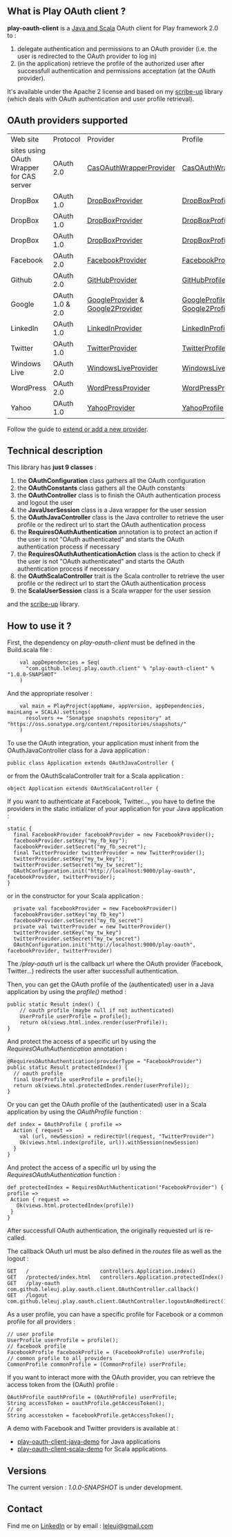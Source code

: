 <h2>What is Play OAuth client ?</h2>

<b>play-oauth-client</b> is a <u>Java and Scala</u> OAuth client for Play framework 2.0 to :
<ol>
<li>delegate authentication and permissions to an OAuth provider (i.e. the user is redirected to the OAuth provider to log in)</li>
<li>(in the application) retrieve the profile of the authorized user after successfull authentication and permissions acceptation (at the OAuth provider).</li>
</ol>

It's available under the Apache 2 license and based on my <a href="https://github.com/leleuj/scribe-up">scribe-up</a> library (which deals with OAuth authentication and user profile retrieval).

<h2>OAuth providers supported</h2>

<table>
<tr><td>Web site</td><td>Protocol</td><td>Provider</td><td>Profile</td></tr>
<tr><td>sites using OAuth Wrapper for CAS server</td><td>OAuth 2.0</td><td><a href="http://javadoc.leleuj.cloudbees.net/scribe-up/1.3.0-SNAPSHOT/org/scribe/up/provider/impl/CasOAuthWrapperProvider.html">CasOAuthWrapperProvider</a></td><td><a href="http://javadoc.leleuj.cloudbees.net/scribe-up/1.3.0-SNAPSHOT/org/scribe/up/profile/casoauthwrapper/CasOAuthWrapperProfile.html">CasOAuthWrapperProfile</a></td></tr>
<tr><td>DropBox</td><td>OAuth 1.0</td><td><a href="http://javadoc.leleuj.cloudbees.net/scribe-up/1.3.0-SNAPSHOT/org/scribe/up/provider/impl/DropBoxProvider.html">DropBoxProvider</a></td><td><a href="http://javadoc.leleuj.cloudbees.net/scribe-up/1.3.0-SNAPSHOT/org/scribe/up/profile/dropbox/DropBoxProfile.html">DropBoxProfile</a></td></tr><tr><td>DropBox</td><td>OAuth 1.0</td><td><a href="http://javadoc.leleuj.cloudbees.net/scribe-up/1.3.0-SNAPSHOT/org/scribe/up/provider/impl/DropBoxProvider.html">DropBoxProvider</a></td><td><a href="http://javadoc.leleuj.cloudbees.net/scribe-up/1.3.0-SNAPSHOT/org/scribe/up/profile/dropbox/DropBoxProfile.html">DropBoxProfile</a></td></tr><tr><td>DropBox</td><td>OAuth 1.0</td><td><a href="http://javadoc.leleuj.cloudbees.net/scribe-up/1.3.0-SNAPSHOT/org/scribe/up/provider/impl/DropBoxProvider.html">DropBoxProvider</a></td><td><a href="http://javadoc.leleuj.cloudbees.net/scribe-up/1.3.0-SNAPSHOT/org/scribe/up/profile/dropbox/DropBoxProfile.html">DropBoxProfile</a></td></tr>
<tr><td>Facebook</td><td>OAuth 2.0</td><td><a href="http://javadoc.leleuj.cloudbees.net/scribe-up/1.3.0-SNAPSHOT/org/scribe/up/provider/impl/FacebookProvider.html">FacebookProvider</a></td><td><a href="http://javadoc.leleuj.cloudbees.net/scribe-up/1.3.0-SNAPSHOT/org/scribe/up/profile/facebook/FacebookProfile.html">FacebookProfile</a></td></tr>
<tr><td>Github</td><td>OAuth 2.0</td><td><a href="http://javadoc.leleuj.cloudbees.net/scribe-up/1.3.0-SNAPSHOT/org/scribe/up/provider/impl/GitHubProvider.html">GitHubProvider</a></td><td><a href="http://javadoc.leleuj.cloudbees.net/scribe-up/1.3.0-SNAPSHOT/org/scribe/up/profile/github/GitHubProfile.html">GitHubProfile</a></td></tr>
<tr><td>Google</td><td>OAuth 1.0 & 2.0</td><td><a href="http://javadoc.leleuj.cloudbees.net/scribe-up/1.3.0-SNAPSHOT/org/scribe/up/provider/impl/GoogleProvider.html">GoogleProvider</a> & <a href="http://javadoc.leleuj.cloudbees.net/scribe-up/1.3.0-SNAPSHOT/org/scribe/up/provider/impl/Google2Provider.html">Google2Provider</a></td><td><a href="http://javadoc.leleuj.cloudbees.net/scribe-up/1.3.0-SNAPSHOT/org/scribe/up/profile/google/GoogleProfile.html">GoogleProfile</a> & <a href="http://javadoc.leleuj.cloudbees.net/scribe-up/1.3.0-SNAPSHOT/org/scribe/up/profile/google2/Google2Profile.html">Google2Profile</a></td></tr>
<tr><td>LinkedIn</td><td>OAuth 1.0</td><td><a href="http://javadoc.leleuj.cloudbees.net/scribe-up/1.3.0-SNAPSHOT/org/scribe/up/provider/impl/LinkedInProvider.html">LinkedInProvider</a></td><td><a href="http://javadoc.leleuj.cloudbees.net/scribe-up/1.3.0-SNAPSHOT/org/scribe/up/profile/linkedin/LinkedInProfile.html">LinkedInProfile</a></td></tr>
<tr><td>Twitter</td><td>OAuth 1.0</td><td><a href="http://javadoc.leleuj.cloudbees.net/scribe-up/1.3.0-SNAPSHOT/org/scribe/up/provider/impl/TwitterProvider.html">TwitterProvider</a></td><td><a href="http://javadoc.leleuj.cloudbees.net/scribe-up/1.3.0-SNAPSHOT/org/scribe/up/profile/twitter/TwitterProfile.html">TwitterProfile</a></td></tr>
<tr><td>Windows Live</td><td>OAuth 2.0</td><td><a href="http://javadoc.leleuj.cloudbees.net/scribe-up/1.3.0-SNAPSHOT/org/scribe/up/provider/impl/WindowsLiveProvider.html">WindowsLiveProvider</a></td><td><a href="http://javadoc.leleuj.cloudbees.net/scribe-up/1.3.0-SNAPSHOT/org/scribe/up/profile/windowslive/WindowsLiveProfile.html">WindowsLiveProfile</a></td></tr>
<tr><td>WordPress</td><td>OAuth 2.0</td><td><a href="http://javadoc.leleuj.cloudbees.net/scribe-up/1.3.0-SNAPSHOT/org/scribe/up/provider/impl/WordPressProvider.html">WordPressProvider</a></td><td><a href="http://javadoc.leleuj.cloudbees.net/scribe-up/1.3.0-SNAPSHOT/org/scribe/up/profile/wordpress/WordPressProfile.html">WordPressProfile</a></td></tr>
<tr><td>Yahoo</td><td>OAuth 1.0</td><td><a href="http://javadoc.leleuj.cloudbees.net/scribe-up/1.3.0-SNAPSHOT/org/scribe/up/provider/impl/YahooProvider.html">YahooProvider</a></td><td><a href="http://javadoc.leleuj.cloudbees.net/scribe-up/1.3.0-SNAPSHOT/org/scribe/up/profile/yahoo/YahooProfile.html">YahooProfile</a></td></tr>
</table>

Follow the guide to <a href="https://github.com/leleuj/scribe-up/wiki/Extend-or-add-a-new-provider">extend or add a new provider</a>.

<h2>Technical description</h2>

This library has <b>just 9 classes</b> :
<ol>
<li>the <b>OAuthConfiguration</b> class gathers all the OAuth configuration</li>
<li>the <b>OAuthConstants</b> class gathers all the OAuth constants</li>
<li>the <b>OAuthController</b> class is to finish the OAuth authentication process and logout the user</li>
<li>the <b>JavaUserSession</b> class is a Java wrapper for the user session</li>
<li>the <b>OAuthJavaController</b> class is the Java controller to retrieve the user profile or the redirect url to start the OAuth authentication process</li>
<li>the <b>RequiresOAuthAuthentication</b> annotation is to protect an action if the user is not "OAuth authenticated" and starts the OAuth authentication process if necessary</li>
<li>the <b>RequiresOAuthAuthenticationAction</b> class is the action to check if the user is not "OAuth authenticated" and starts the OAuth authentication process if necessary</li>
<li>the <b>OAuthScalaController</b> trait is the Scala controller to retrieve the user profile or the redirect url to start the OAuth authentication process</li>
<li>the <b>ScalaUserSession</b> class is a Scala wrapper for the user session</li>
</ol>

and the <a href="https://github.com/leleuj/scribe-up">scribe-up</a> library.

<h2>How to use it ?</h2>

First, the dependency on <i>play-oauth-client</i> must be defined in the Build.scala file :
<pre><code>    val appDependencies = Seq(
      "com.github.leleuj.play.oauth.client" % "play-oauth-client" % "1.0.0-SNAPSHOT"
    )</code></pre>
And the appropriate resolver :
<pre><code>    val main = PlayProject(appName, appVersion, appDependencies, mainLang = SCALA).settings(
      resolvers += "Sonatype snapshots repository" at "https://oss.sonatype.org/content/repositories/snapshots/"
    )</code></pre>

To use the OAuth integration, your application must inherit from the OAuthJavaController class for a Java application :
<pre><code>public class Application extends OAuthJavaController {</code></pre>
or from the OAuthScalaController trait for a Scala application :
<pre><code>object Application extends OAuthScalaController {</code></pre>

If you want to authenticate at Facebook, Twitter..., you have to define the providers in the static initializer of your application for your Java application :
<pre><code>static {
  final FacebookProvider facebookProvider = new FacebookProvider();
  facebookProvider.setKey("my_fb_key");
  facebookProvider.setSecret("my_fb_secret");
  final TwitterProvider twitterProvider = new TwitterProvider();
  twitterProvider.setKey("my_tw_key");
  twitterProvider.setSecret("my_tw_secret");
  OAuthConfiguration.init("http://localhost:9000/play-oauth", facebookProvider, twitterProvider);
}</code></pre>
or in the constructor for your Scala application :
<pre><code>  private val facebookProvider = new FacebookProvider()
  facebookProvider.setKey("my_fb_key")
  facebookProvider.setSecret("my_fb_secret")
  private val twitterProvider = new TwitterProvider()
  twitterProvider.setKey("my_tw_key")
  twitterProvider.setSecret("my_tw_secret")
  OAuthConfiguration.init("http://localhost:9000/play-oauth", facebookProvider, twitterProvider)</code></pre>
  
The <i>/play-oauth</i> url is the callback url where the OAuth provider (Facebook, Twitter...) redirects the user after successfull authentication.

Then, you can get the OAuth profile of the (authenticated) user in a Java application by using the <i>profile()</i> method :
<pre><code>public static Result index() {
    // oauth profile (maybe null if not authenticated)
    UserProfile userProfile = profile();
    return ok(views.html.index.render(userProfile));
}</code></pre>
And protect the access of a specific url by using the <i>RequiresOAuthAuthentication</i> annotation :
<pre><code>@RequiresOAuthAuthentication(providerType = "FacebookProvider")
public static Result protectedIndex() {
  // oauth profile
  final UserProfile userProfile = profile();
  return ok(views.html.protectedIndex.render(userProfile));
}</code></pre>

Or you can get the OAuth profile of the (authenticated) user in a Scala application by using the <i>OAuthProfile</i> function :
<pre><code>def index = OAuthProfile { profile =>
  Action { request =>
    val (url, newSession) = redirectUrl(request, "TwitterProvider")
    Ok(views.html.index(profile, url)).withSession(newSession)
  }
}</code></pre>
And protect the access of a specific url by using the <i>RequiresOAuthAuthentication</i> function :
<pre><code>def protectedIndex = RequiresOAuthAuthentication("FacebookProvider") { profile =>
 Action { request =>
   Ok(views.html.protectedIndex(profile))
 }
}</code></pre>

After successfull OAuth authentication, the originally requested url is re-called.

The callback OAuth url must be also defined in the <i>routes</i> file as well as the logout :
<pre><code>GET   /                       controllers.Application.index()
GET   /protected/index.html   controllers.Application.protectedIndex()
GET   /play-oauth             com.github.leleuj.play.oauth.client.OAuthController.callback()
GET   /logout                 com.github.leleuj.play.oauth.client.OAuthController.logoutAndRedirect()</code></pre>

As a user profile, you can have a specific profile for Facebook or a common profile for all providers :
<pre><code>// user profile
UserProfile userProfile = profile();
// facebook profile
FacebookProfile facebookProfile = (FacebookProfile) userProfile;
// common profile to all providers
CommonProfile commonProfile = (CommonProfile) userProfile;</code></pre>
If you want to interact more with the OAuth provider, you can retrieve the access token from the (OAuth) profile :
<pre><code>OAuthProfile oauthProfile = (OAuthProfile) userProfile;
String accessToken = oauthProfile.getAccessToken();
// or
String accesstoken = facebookProfile.getAccessToken();</code></pre>

A demo with Facebook and Twitter providers is available at :
- <a href="https://github.com/leleuj/play-oauth-client-java-demo">play-oauth-client-java-demo</a> for Java applications
- <a href="https://github.com/leleuj/play-oauth-client-scala-demo">play-oauth-client-scala-demo</a> for Scala applications.

<h2>Versions</h2>

The current version : <i>1.0.0-SNAPSHOT</i> is under development.

<h2>Contact</h2>

Find me on <a href="http://www.linkedin.com/in/jleleu">LinkedIn</a> or by email : leleuj@gmail.com
